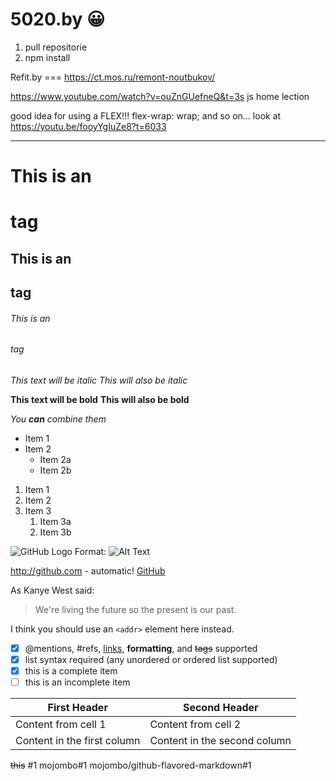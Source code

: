 # 5020.by :grinning:

1. pull repositorie
1. npm install

Refit.by === https://ct.mos.ru/remont-noutbukov/

https://www.youtube.com/watch?v=ouZnGUefneQ&t=3s js home lection

good idea for using a FLEX!!! flex-wrap: wrap; and so on... look at https://youtu.be/fooyYgIuZe8?t=6033
______________________________________________________________________________________________
# This is an <h1> tag
## This is an <h2> tag
###### This is an <h6> tag

*This text will be italic*
_This will also be italic_

**This text will be bold**
__This will also be bold__

_You **can** combine them_



* Item 1
* Item 2
  * Item 2a
  * Item 2b


1. Item 1
1. Item 2
1. Item 3
   1. Item 3a
   1. Item 3b

![GitHub Logo](/images/logo.png)
Format: ![Alt Text](url)

http://github.com - automatic!
[GitHub](http://github.com)

As Kanye West said:

> We're living the future so
> the present is our past.


I think you should use an
`<addr>` element here instead.

- [x] @mentions, #refs, [links](), **formatting**, and <del>tags</del> supported
- [x] list syntax required (any unordered or ordered list supported)
- [x] this is a complete item
- [ ] this is an incomplete item

First Header | Second Header
------------ | -------------
Content from cell 1 | Content from cell 2
Content in the first column | Content in the second column



~~this~~
#1
mojombo#1
mojombo/github-flavored-markdown#1
